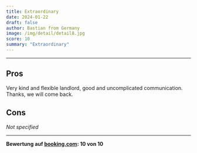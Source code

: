 ```yaml
---
title: Extraordinary
date: 2024-01-22
draft: false
author: Bastian from Germany
image: /img/detail/detail8.jpg
score: 10
summary: "Extraordinary"
---
```


---

## Pros

Very kind and flexible landlord, good and uncomplicated communication.
Thanks, we will come back.

## Cons

*Not specified*

---

**Bewertung auf [booking.com](https://www.booking.com/hotel/de/gasthaus-wini.de.html): 10 von 10**
